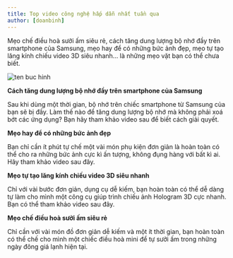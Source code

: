 ```yaml
---
title: Top video công nghệ hấp dẫn nhất tuần qua
author: [doanbinh]
---
```


Mẹo chế điều hoà sưởi ấm siêu rẻ, cách tăng dung lượng bộ nhớ đầy trên smartphone của Samsung, mẹo hay để có những bức ảnh đẹp, mẹo tự tạo lăng kính chiếu video 3D siêu nhanh… là những mẹo vặt bạn có thể chưa biết.

![ten buc hinh](https://icdn.dantri.com.vn/thumb_w/640/2017/camera-macro-smartphone-1508427886635.jpg "ten buc hinh")

**Cách tăng dung lượng bộ nhớ đầy trên smartphone của Samsung**

Sau khi dùng một thời gian, bộ nhớ trên chiếc smartphone từ Samsung của bạn sẽ bị đầy. Làm thế nào để tăng dung lượng bộ nhớ mà không phải xoá bớt các ứng dụng? Bạn hãy tham khảo video sau để biết cách giải quyết.

**Mẹo hay để có những bức ảnh đẹp**

Bạn chỉ cần ít phút tự chế một vài món phụ kiện đơn giản là hoàn toàn có thể cho ra những bức ảnh cực kì ấn tượng, không đụng hàng với bất kì ai. Hãy tham khảo video sau đây.

**Mẹo tự tạo lăng kính chiếu video 3D siêu nhanh**

Chỉ với vài bước đơn giản, dụng cụ dễ kiếm, bạn hoàn toàn có thể dễ dàng tự làm cho mình một công cụ giúp trình chiếu ảnh Hologram 3D cực nhanh. Bạn có thể tham khảo video sau đây.

**Mẹo chế điều hoà sưởi ấm siêu rẻ**

Chỉ cần với vài món đồ đơn giản dễ kiếm và một ít thời gian, bạn hoàn toàn có thể chế cho mình một chiếc điều hoà mini để tự sưởi ấm trong những ngày đông giá lạnh hiện tại. 
